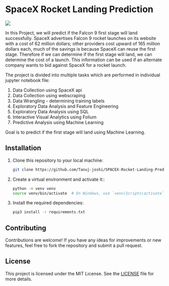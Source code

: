 # SpaceX Rocket Landing Prediction


![](https://cf-courses-data.s3.us.cloud-object-storage.appdomain.cloud/IBMDeveloperSkillsNetwork-DS0701EN-SkillsNetwork/lab_v2/images/landing_1.gif)



In this Project, we will predict if the Falcon 9 first stage will land successfully. SpaceX advertises Falcon 9 rocket launches on its website with a cost of 62 million dollars; other providers cost upward of 165 million dollars each, much of the savings is because SpaceX can reuse the first stage. Therefore if we can determine if the first stage will land, we can determine the cost of a launch. This information can be used if an alternate company wants to bid against SpaceX for a rocket launch.

The project is divided into multiple tasks which are performed in individual jupyter notebook file: 

1) Data Collection using SpaceX api
2) Data Collection using webscraping
3) Data Wrangling - determining training labels
4) Exploratory Data Analysis and Feature Engineering
5) Exploratory Data Analysis using SQL
6) Interactive Visual Analytics using Folium
7) Predictive Analysis using Machine Learning

Goal is to predict if the first stage will land using Machine Learning.


## Installation

1. Clone this repository to your local machine:

   ```bash
   git clone https://github.com/Tanuj-joshi/SPACEX-Rocket-Landing-Prediction.git 
   ```

2. Create a virtual environment and activate it::

   ```bash
   python -m venv venv
   source venv/bin/activate  # On Windows, use `venv\Scripts\activate`
   ```

3. Install the required dependencies:

   ```bash
   pip3 install -r requirements.txt
   ```

## Contributing

Contributions are welcome! If you have any ideas for improvements or new features, feel free to fork the repository and submit a pull request.

## License

This project is licensed under the MIT License. See the [LICENSE](LICENSE) file for more details.





